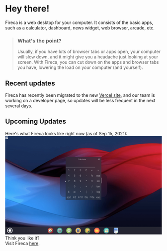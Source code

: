
# Hey there!

Fireca is a web desktop for your computer. It consists of the basic apps, 
such as a calculator, dashboard, news widget, web browser, arcade, etc.

> ### What's the point?
> Usually, if you have lots of browser tabs or apps open, your computer will slow down, and it might give you a headache just looking at your screen. 
With Fireca, you can cut down on the apps and browser tabs you have, lowering the load on
your computer (and yourself).

## Recent updates
Fireca has recently been migrated to the new [Vercel site](https://fireca.vercel.app), and our team is working on a developer page, so updates will be less frequent
in the next several days.

## Upcoming Updates

Here's what Fireca looks like right now (as of Sep 15, 2021):
![Fireca Webtop](/fw.png "Fireca Webtop")
Think you like it?<br>
Visit Fireca [here](https://fireca.vercel.app).
